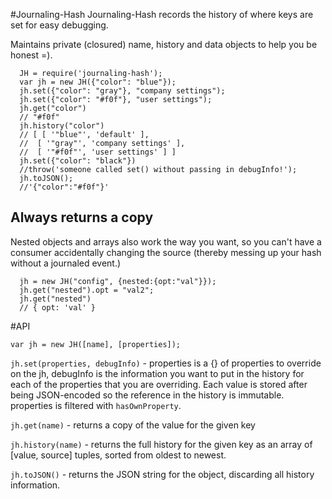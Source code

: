 #Journaling-Hash
Journaling-Hash records the history of where keys are set for easy debugging.

Maintains private (closured) name, history and data objects to help you be honest =).

      JH = require('journaling-hash');
      var jh = new JH({"color": "blue"});
      jh.set({"color": "gray"}, "company settings");
      jh.set({"color": "#f0f"}, "user settings");
      jh.get("color") 
      // "#f0f"
      jh.history("color")
      // [ [ '"blue"', 'default' ],
      //  [ '"gray"', 'company settings' ],
      //  [ '"#f0f"', 'user settings' ] ]
      jh.set({"color": "black"})
      //throw('someone called set() without passing in debugInfo!');
      jh.toJSON();
      //'{"color":"#f0f"}'

## Always returns a copy

Nested objects and arrays also work the way you want, so you can't have a consumer accidentally changing the source (thereby messing up your hash without a journaled event.)

      jh = new JH("config", {nested:{opt:"val"}});
      jh.get("nested").opt = "val2";
      jh.get("nested")
      // { opt: 'val' }

#API

    var jh = new JH([name], [properties]);

`jh.set(properties, debugInfo)` - properties is a {} of properties to override on the jh, debugInfo is the information you want to put in the history for each of the properties that you are overriding.  Each value is stored after being JSON-encoded so the reference in the history is immutable.  properties is filtered with `hasOwnProperty`.

`jh.get(name)` - returns a copy of the value for the given key

`jh.history(name)` - returns the full history for the given key as an array of [value, source] tuples, sorted from oldest to newest.

`jh.toJSON()` - returns the JSON string for the object, discarding all history information.